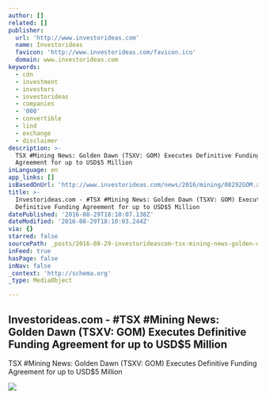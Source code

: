 ```yaml
---
author: []
related: []
publisher:
  url: 'http://www.investorideas.com'
  name: Investorideas
  favicon: 'http://www.investorideas.com/favicon.ico'
  domain: www.investorideas.com
keywords:
  - cdn
  - investment
  - investors
  - investorideas
  - companies
  - '000'
  - convertible
  - lind
  - exchange
  - disclaimer
description: >-
  TSX #Mining News: Golden Dawn (TSXV: GOM) Executes Definitive Funding
  Agreement for up to USD$5 Million
inLanguage: en
app_links: []
isBasedOnUrl: 'http://www.investorideas.com/news/2016/mining/08292GOM.asp'
title: >-
  Investorideas.com - #TSX #Mining News: Golden Dawn (TSXV: GOM) Executes
  Definitive Funding Agreement for up to USD$5 Million
datePublished: '2016-08-29T18:10:07.138Z'
dateModified: '2016-08-29T18:10:03.244Z'
via: {}
starred: false
sourcePath: _posts/2016-08-29-investorideascom-tsx-mining-news-golden-dawn-tsxv-go.md
inFeed: true
hasPage: false
inNav: false
_context: 'http://schema.org'
_type: MediaObject

---
```

<article style=""><h1>Investorideas.com - #TSX #Mining News: Golden Dawn (TSXV: GOM) Executes Definitive Funding Agreement for up to USD$5 Million</h1><p>TSX #Mining News: Golden Dawn (TSXV: GOM) Executes Definitive Funding Agreement for up to USD$5 Million</p><img src="http://www.investorideas.com/images/Banners/join-investorideas.gif" /></article>